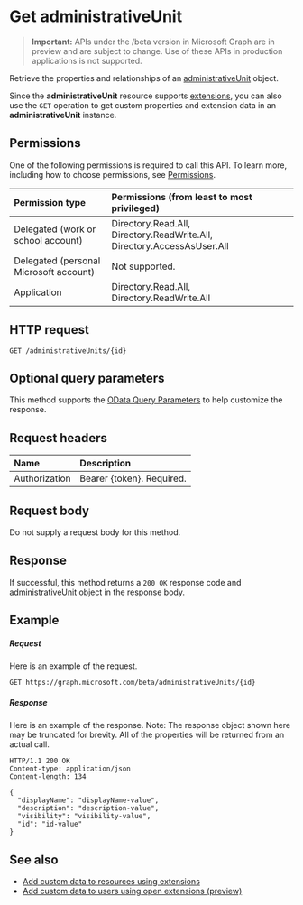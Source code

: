 # Get administrativeUnit

> **Important:** APIs under the /beta version in Microsoft Graph are in preview and are subject to change. Use of these APIs in production applications is not supported.

Retrieve the properties and relationships of an [administrativeUnit](../resources/administrativeunit.md) object.

Since the **administrativeUnit** resource supports [extensions](../concepts/extensibility_overview.md), you can also use the `GET` operation to get custom properties and extension data in an **administrativeUnit** instance.

## Permissions
One of the following permissions is required to call this API. To learn more, including how to choose permissions, see [Permissions](../concepts/permissions_reference.md).


|Permission type      | Permissions (from least to most privileged)              |
|:--------------------|:---------------------------------------------------------|
|Delegated (work or school account) | Directory.Read.All, Directory.ReadWrite.All, Directory.AccessAsUser.All    |
|Delegated (personal Microsoft account) | Not supported.    |
|Application | Directory.Read.All, Directory.ReadWrite.All |

## HTTP request
<!-- { "blockType": "ignored" } -->
```http
GET /administrativeUnits/{id}
```
## Optional query parameters
This method supports the [OData Query Parameters](http://developer.microsoft.com/en-us/graph/docs/overview/query_parameters) to help customize the response.

## Request headers
| Name      |Description|
|:----------|:----------|
| Authorization  | Bearer {token}. Required. |

## Request body
Do not supply a request body for this method.

## Response

If successful, this method returns a `200 OK` response code and [administrativeUnit](../resources/administrativeunit.md) object in the response body.
## Example
##### Request
Here is an example of the request.
<!-- {
  "blockType": "request",
  "name": "get_administrativeunit"
}-->
```http
GET https://graph.microsoft.com/beta/administrativeUnits/{id}
```
##### Response
Here is an example of the response. Note: The response object shown here may be truncated for brevity. All of the properties will be returned from an actual call.
<!-- {
  "blockType": "response",
  "truncated": true,
  "@odata.type": "microsoft.graph.administrativeUnit"
} -->
```http
HTTP/1.1 200 OK
Content-type: application/json
Content-length: 134

{
  "displayName": "displayName-value",
  "description": "description-value",
  "visibility": "visibility-value",
  "id": "id-value"
}
```

## See also

- [Add custom data to resources using extensions](../concepts/extensibility_overview.md)
- [Add custom data to users using open extensions (preview)](../concepts/extensibility_open_users.md)
<!--
- [Add custom data to groups using schema extensions (preview)](../concepts/extensibility_schema_groups.md)
-->


<!-- uuid: 8fcb5dbc-d5aa-4681-8e31-b001d5168d79
2015-10-25 14:57:30 UTC -->
<!-- {
  "type": "#page.annotation",
  "description": "Get administrativeUnit",
  "keywords": "",
  "section": "documentation",
  "tocPath": ""
}-->